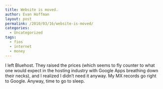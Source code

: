 ```yaml
---
title: Website is moved.
author: Evan Hoffman
layout: post
permalink: /2010/03/16/website-is-moved/
categories:
  - Uncategorized
tags:
  - fios
  - internet
  - money
---
```

I left Bluehost. They raised the prices (which seems to fly counter to what one would expect in the hosting industry with Google Apps breathing down their necks), and I realized I didn&#8217;t need it anyway. My MX records go right to Google. Anyway, time to go to sleep.